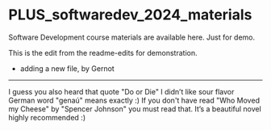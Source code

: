# PLUS_softwaredev_2024_materials
Software Development course materials are available here.
Just for demo.

This is the edit from the readme-edits for demonstration.

- adding a new file, by Gernot

******************
I guess you also heard that quote "Do or Die" 
I didn’t like sour flavor
German word "genaú" means exactly :)
If you don't have read "Who Moved my Cheese" by "Spencer Johnson" you must read that. It’s a beautiful novel highly recommended :)

